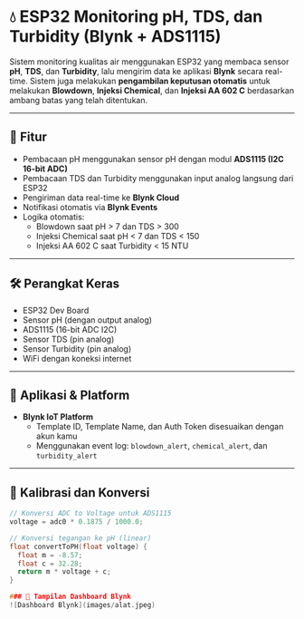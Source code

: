# 💧 ESP32 Monitoring pH, TDS, dan Turbidity (Blynk + ADS1115)

Sistem monitoring kualitas air menggunakan ESP32 yang membaca sensor **pH**, **TDS**, dan **Turbidity**, lalu mengirim data ke aplikasi **Blynk** secara real-time. Sistem juga melakukan **pengambilan keputusan otomatis** untuk melakukan **Blowdown**, **Injeksi Chemical**, dan **Injeksi AA 602 C** berdasarkan ambang batas yang telah ditentukan.

---

## 🚀 Fitur

- Pembacaan pH menggunakan sensor pH dengan modul **ADS1115 (I2C 16-bit ADC)**
- Pembacaan TDS dan Turbidity menggunakan input analog langsung dari ESP32
- Pengiriman data real-time ke **Blynk Cloud**
- Notifikasi otomatis via **Blynk Events**
- Logika otomatis:
  - Blowdown saat pH > 7 dan TDS > 300
  - Injeksi Chemical saat pH < 7 dan TDS < 150
  - Injeksi AA 602 C saat Turbidity < 15 NTU

---

## 🛠️ Perangkat Keras

- ESP32 Dev Board  
- Sensor pH (dengan output analog)  
- ADS1115 (16-bit ADC I2C)  
- Sensor TDS (pin analog)  
- Sensor Turbidity (pin analog)  
- WiFi dengan koneksi internet

---

## 📲 Aplikasi & Platform

- **Blynk IoT Platform**  
  - Template ID, Template Name, dan Auth Token disesuaikan dengan akun kamu
  - Menggunakan event log: `blowdown_alert`, `chemical_alert`, dan `turbidity_alert`

---

## 🧪 Kalibrasi dan Konversi

```cpp
// Konversi ADC to Voltage untuk ADS1115
voltage = adc0 * 0.1875 / 1000.0;

// Konversi tegangan ke pH (linear)
float convertToPH(float voltage) {
  float m = -8.57;
  float c = 32.28;
  return m * voltage + c;
}

### 📸 Tampilan Dashboard Blynk
![Dashboard Blynk](images/alat.jpeg)
